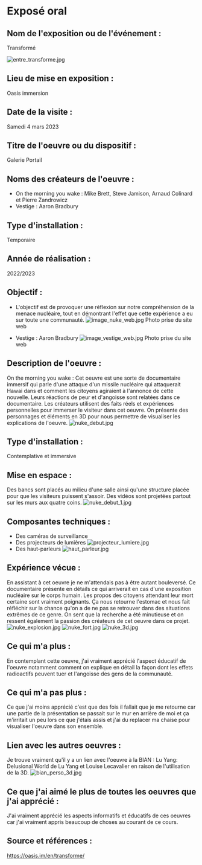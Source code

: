 # Exposé oral 

## Nom de l'exposition ou de l'événement :
Transformé 

![entre_transforme.jpg](medias/entre_transforme.jpg)
## Lieu de mise en exposition :
Oasis immersion

## Date de la visite :
Samedi 4 mars 2023

## Titre de l'oeuvre ou du dispositif :
Galerie Portail

## Noms des créateurs de l'oeuvre :
- On the morning you wake : Mike Brett, Steve Jamison, Arnaud Colinard et Pierre Zandrowicz 
- Vestige : Aaron Bradbury

## Type d'installation :
Temporaire

## Année de réalisation :
2022/2023

## Objectif :
- L'objectif est de provoquer une réflexion sur notre compréhension de la menace nucléaire, tout en démontrant l'effet que cette expérience a eu sur toute une communauté.
![image_nuke_web.jpg](medias/image_nuke_web.jpg)
Photo prise du site web

- Vestige : Aaron Bradbury
![image_vestige_web.jpg](medias/image_vestige_web.jpg)
Photo prise du site web

## Description de l'oeuvre :
On the morning you wake : Cet oeuvre est une sorte de documentaire immersif qui parle d'une attaque d'un missile nucléaire qui attaquerait Hawai dans et comment les citoyens agiraient à l'annonce de cette nouvelle. Leurs réactions de peur et d'angoisse sont relatées dans ce documentaire. Les créateurs utilisent des faits réels et expériences personnelles pour immerser le visiteur dans cet oeuvre. On présente des personnages et éléments en 3D pour nous permettre de visualiser les explications de l'oeuvre.
![nuke_debut.jpg](medias/nuke_debut.jpg)

## Type d'installation : 
Contemplative et immersive

## Mise en espace :
Des bancs sont placés au milieu d'une salle ainsi qu'une structure placée pour que les visiteurs puissent s'assoir. Des vidéos sont projetées partout sur les murs aux quatre coins. 
![nuke_debut_1.jpg](medias/nuke_debut_1.jpg)

## Composantes techniques :
- Des caméras de surveillance 
- Des projecteurs de lumières
![projecteur_lumiere.jpg](medias/projecteur_lumiere.jpg)
- Des haut-parleurs 
![haut_parleur.jpg](medias/haut_parleur.jpg)
 
 ## Expérience vécue :
 En assistant à cet oeuvre je ne m'attendais pas à être autant bouleversé. Ce documentaire présente en détails ce qui arriverait en cas d'une exposition nucléaire sur le corps humain. Les propos des citoyens attendant leur mort certaine sont vraiment poignants. Ça nous retourne l'estomac et nous fait réfléchir sur la chance qu'on a de ne pas se retrouver dans des situations extrêmes de ce genre. On sent que la recherche a été minutieuse et on ressent également la passion des créateurs de cet oeuvre dans ce projet. 
 ![nuke_explosion.jpg](medias/nuke_explosion.jpg)
 ![nuke_fort.jpg](medias/nuke_fort.jpg)
 ![nuke_3d.jpg](medias/nuke_3d.jpg)
 ## Ce qui m'a plus :
 En contemplant cette oeuvre, j'ai vraiment apprécié l'aspect éducatif de l'oeuvre notamment comment on explique en détail la façon dont les effets radioactifs peuvent tuer et l'angoisse des gens de la communauté.
 ## Ce qui m'a pas plus :
Ce que j'ai moins apprécié c'est que des fois il fallait que je me retourne car une partie de la présentation se passait sur le mur en arrière de moi et ça m'irritait un peu lors ce que j'étais assis et j'ai du replacer ma chaise pour visualiser l'oeuvre dans son ensemble.
## Lien avec les autres oeuvres :
Je trouve vraiment qu'il y a un lien avec l'oeuvre à la BIAN : Lu Yang: Delusional World de Lu Yang et Louise Lecavalier en raison de l'utilisation de la 3D.
![bian_perso_3d.jpg](medias/bian_perso_3d.jpg)
## Ce que j'ai aimé le plus de toutes les oeuvres que j'ai apprécié :
J'ai vraiment apprécié les aspects informatifs et éducatifs de ces oeuvres car j'ai vraiment appris beaucoup de choses au courant de ce cours. 
## Source et références :
https://oasis.im/en/transforme/
